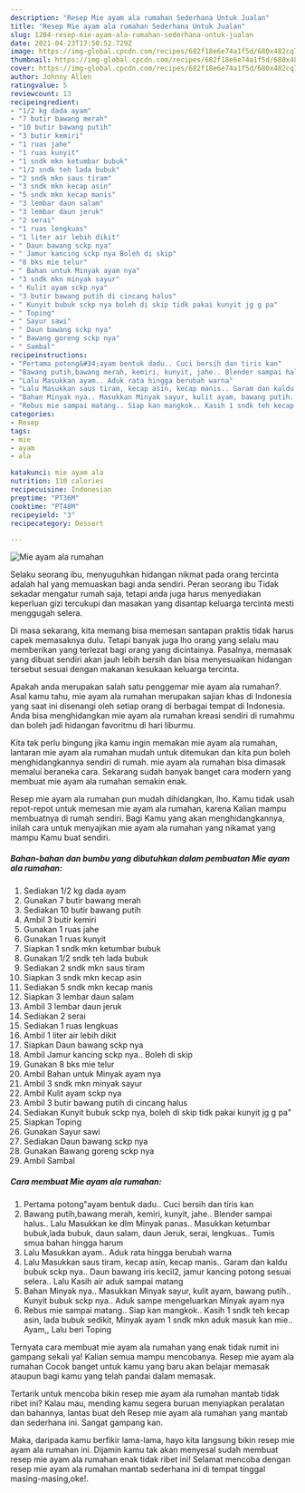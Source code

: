 ```yaml
---
description: "Resep Mie ayam ala rumahan Sederhana Untuk Jualan"
title: "Resep Mie ayam ala rumahan Sederhana Untuk Jualan"
slug: 1204-resep-mie-ayam-ala-rumahan-sederhana-untuk-jualan
date: 2021-04-23T17:50:52.729Z
image: https://img-global.cpcdn.com/recipes/682f18e6e74a1f5d/680x482cq70/mie-ayam-ala-rumahan-foto-resep-utama.jpg
thumbnail: https://img-global.cpcdn.com/recipes/682f18e6e74a1f5d/680x482cq70/mie-ayam-ala-rumahan-foto-resep-utama.jpg
cover: https://img-global.cpcdn.com/recipes/682f18e6e74a1f5d/680x482cq70/mie-ayam-ala-rumahan-foto-resep-utama.jpg
author: Johnny Allen
ratingvalue: 5
reviewcount: 13
recipeingredient:
- "1/2 kg dada ayam"
- "7 butir bawang merah"
- "10 butir bawang putih"
- "3 butir kemiri"
- "1 ruas jahe"
- "1 ruas kunyit"
- "1 sndk mkn ketumbar bubuk"
- "1/2 sndk teh lada bubuk"
- "2 sndk mkn saus tiram"
- "3 sndk mkn kecap asin"
- "5 sndk mkn kecap manis"
- "3 lembar daun salam"
- "3 lembar daun jeruk"
- "2 serai"
- "1 ruas lengkuas"
- "1 liter air lebih dikit"
- " Daun bawang sckp nya"
- " Jamur kancing sckp nya Boleh di skip"
- "8 bks mie telur"
- " Bahan untuk Minyak ayam nya"
- "3 sndk mkn minyak sayur"
- " Kulit ayam sckp nya"
- "3 butir bawang putih di cincang halus"
- " Kunyit bubuk sckp nya boleh di skip tidk pakai kunyit jg g pa"
- " Toping"
- " Sayur sawi"
- " Daun bawang sckp nya"
- " Bawang goreng sckp nya"
- " Sambal"
recipeinstructions:
- "Pertama potong&#34;ayam bentuk dadu.. Cuci bersih dan tiris kan"
- "Bawang putih,bawang merah, kemiri, kunyit, jahe.. Blender sampai halus.. Lalu Masukkan ke dlm Minyak panas.. Masukkan ketumbar bubuk,lada bubuk, daun salam, daun Jeruk, serai, lengkuas.. Tumis smua bahan hingga harum"
- "Lalu Masukkan ayam.. Aduk rata hingga berubah warna"
- "Lalu Masukkan saus tiram, kecap asin, kecap manis.. Garam dan kaldu bubuk sckp nya.. Daun bawang iris kecil2, jamur kancing potong sesuai selera.. Lalu Kasih air aduk sampai matang"
- "Bahan Minyak nya.. Masukkan Minyak sayur, kulit ayam, bawang putih.. Kunyit bubuk sckp nya.. Aduk sampe mengeluarkan Minyak ayam nya"
- "Rebus mie sampai matang.. Siap kan mangkok.. Kasih 1 sndk teh kecap asin, lada bubuk sedikit, Minyak ayam 1 sndk mkn aduk masuk kan mie.. Ayam,, Lalu beri Toping"
categories:
- Resep
tags:
- mie
- ayam
- ala

katakunci: mie ayam ala 
nutrition: 110 calories
recipecuisine: Indonesian
preptime: "PT36M"
cooktime: "PT48M"
recipeyield: "3"
recipecategory: Dessert

---
```



![Mie ayam ala rumahan](https://img-global.cpcdn.com/recipes/682f18e6e74a1f5d/680x482cq70/mie-ayam-ala-rumahan-foto-resep-utama.jpg)

Selaku seorang ibu, menyuguhkan hidangan nikmat pada orang tercinta adalah hal yang memuaskan bagi anda sendiri. Peran seorang ibu Tidak sekadar mengatur rumah saja, tetapi anda juga harus menyediakan keperluan gizi tercukupi dan masakan yang disantap keluarga tercinta mesti menggugah selera.

Di masa  sekarang, kita memang bisa memesan santapan praktis tidak harus capek memasaknya dulu. Tetapi banyak juga lho orang yang selalu mau memberikan yang terlezat bagi orang yang dicintainya. Pasalnya, memasak yang dibuat sendiri akan jauh lebih bersih dan bisa menyesuaikan hidangan tersebut sesuai dengan makanan kesukaan keluarga tercinta. 



Apakah anda merupakan salah satu penggemar mie ayam ala rumahan?. Asal kamu tahu, mie ayam ala rumahan merupakan sajian khas di Indonesia yang saat ini disenangi oleh setiap orang di berbagai tempat di Indonesia. Anda bisa menghidangkan mie ayam ala rumahan kreasi sendiri di rumahmu dan boleh jadi hidangan favoritmu di hari liburmu.

Kita tak perlu bingung jika kamu ingin memakan mie ayam ala rumahan, lantaran mie ayam ala rumahan mudah untuk ditemukan dan kita pun boleh menghidangkannya sendiri di rumah. mie ayam ala rumahan bisa dimasak memalui beraneka cara. Sekarang sudah banyak banget cara modern yang membuat mie ayam ala rumahan semakin enak.

Resep mie ayam ala rumahan pun mudah dihidangkan, lho. Kamu tidak usah repot-repot untuk memesan mie ayam ala rumahan, karena Kalian mampu membuatnya di rumah sendiri. Bagi Kamu yang akan menghidangkannya, inilah cara untuk menyajikan mie ayam ala rumahan yang nikamat yang mampu Kamu buat sendiri.

<!--inarticleads1-->

##### Bahan-bahan dan bumbu yang dibutuhkan dalam pembuatan Mie ayam ala rumahan:

1. Sediakan 1/2 kg dada ayam
1. Gunakan 7 butir bawang merah
1. Sediakan 10 butir bawang putih
1. Ambil 3 butir kemiri
1. Gunakan 1 ruas jahe
1. Gunakan 1 ruas kunyit
1. Siapkan 1 sndk mkn ketumbar bubuk
1. Gunakan 1/2 sndk teh lada bubuk
1. Sediakan 2 sndk mkn saus tiram
1. Siapkan 3 sndk mkn kecap asin
1. Sediakan 5 sndk mkn kecap manis
1. Siapkan 3 lembar daun salam
1. Ambil 3 lembar daun jeruk
1. Sediakan 2 serai
1. Sediakan 1 ruas lengkuas
1. Ambil 1 liter air lebih dikit
1. Siapkan  Daun bawang sckp nya
1. Ambil  Jamur kancing sckp nya.. Boleh di skip
1. Gunakan 8 bks mie telur
1. Ambil  Bahan untuk Minyak ayam nya
1. Ambil 3 sndk mkn minyak sayur
1. Ambil  Kulit ayam sckp nya
1. Ambil 3 butir bawang putih di cincang halus
1. Sediakan  Kunyit bubuk sckp nya, boleh di skip tidk pakai kunyit jg g pa&#34;
1. Siapkan  Toping
1. Gunakan  Sayur sawi
1. Sediakan  Daun bawang sckp nya
1. Gunakan  Bawang goreng sckp nya
1. Ambil  Sambal




<!--inarticleads2-->

##### Cara membuat Mie ayam ala rumahan:

1. Pertama potong&#34;ayam bentuk dadu.. Cuci bersih dan tiris kan
1. Bawang putih,bawang merah, kemiri, kunyit, jahe.. Blender sampai halus.. Lalu Masukkan ke dlm Minyak panas.. Masukkan ketumbar bubuk,lada bubuk, daun salam, daun Jeruk, serai, lengkuas.. Tumis smua bahan hingga harum
1. Lalu Masukkan ayam.. Aduk rata hingga berubah warna
1. Lalu Masukkan saus tiram, kecap asin, kecap manis.. Garam dan kaldu bubuk sckp nya.. Daun bawang iris kecil2, jamur kancing potong sesuai selera.. Lalu Kasih air aduk sampai matang
1. Bahan Minyak nya.. Masukkan Minyak sayur, kulit ayam, bawang putih.. Kunyit bubuk sckp nya.. Aduk sampe mengeluarkan Minyak ayam nya
1. Rebus mie sampai matang.. Siap kan mangkok.. Kasih 1 sndk teh kecap asin, lada bubuk sedikit, Minyak ayam 1 sndk mkn aduk masuk kan mie.. Ayam,, Lalu beri Toping




Ternyata cara membuat mie ayam ala rumahan yang enak tidak rumit ini gampang sekali ya! Kalian semua mampu mencobanya. Resep mie ayam ala rumahan Cocok banget untuk kamu yang baru akan belajar memasak ataupun bagi kamu yang telah pandai dalam memasak.

Tertarik untuk mencoba bikin resep mie ayam ala rumahan mantab tidak ribet ini? Kalau mau, mending kamu segera buruan menyiapkan peralatan dan bahannya, lantas buat deh Resep mie ayam ala rumahan yang mantab dan sederhana ini. Sangat gampang kan. 

Maka, daripada kamu berfikir lama-lama, hayo kita langsung bikin resep mie ayam ala rumahan ini. Dijamin kamu tak akan menyesal sudah membuat resep mie ayam ala rumahan enak tidak ribet ini! Selamat mencoba dengan resep mie ayam ala rumahan mantab sederhana ini di tempat tinggal masing-masing,oke!.

